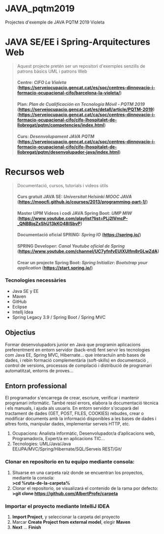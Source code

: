 # JAVA_pqtm2019
Projectes d'exemple de JAVA PQTM 2019 Violeta


# JAVA SE/EE i Spring-Arquitectures Web
> Aquest projecte pretén ser un repositori d'exemples senzills de patrons bàsics UML i patrons Web 
> #### Centre: *CIFO La Violeta* (https://serveiocupacio.gencat.cat/es/soc/centres-dinnovacio-i-formacio-ocupacional-cifo/barcelona-la-violeta/)
> #### Plan: *Plan de Cualificación en Tecnología Móvil - PQTM 2019* (https://serveiocupacio.gencat.cat/es/detall/article/PQTM-2019) (https://serveiocupacio.gencat.cat/ca/soc/centres-dinnovacio-i-formacio-ocupacional-cifo/cifo-lhospitalet-de-llobregat/pqtm/competencies/index.html)
> #### Curs: *Desenvolupament JAVA PQTM* (https://serveiocupacio.gencat.cat/ca/soc/centres-dinnovacio-i-formacio-ocupacional-cifo/cifo-lhospitalet-de-llobregat/pqtm/desenvolupador-java/index.html)


# Recursos web
> Documentació, cursos, tutorials i videos útils 
> #### Curs gratuit JAVA SE: *Universitat Helsinki MOOC JAVA* (https://moocfi.github.io/courses/2013/programming-part-1/)
> #### Master UPM Videos i codi JAVA Spring Boot: *UMP MIW* (https://www.youtube.com/playlist?list=PLj2IVmcP-_QNBBjqZxShU13kKO48ISbvP)
> #### Documentació oficial SPRING: *Spring IO* (https://spring.io/)
> #### SPRING Developer: *Canal Youtube oficial de Spring* (https://www.youtube.com/channel/UC7yfnfvEUlXUIfm8rGLwZdA)
> #### Crear un projecte Spring Boot: *Spring Initializr: Bootstrap your application* (https://start.spring.io/)


### Tecnologies necessàries
* Java SE y EE
* Maven
* GitHub
* Eclipse
* Intellj Idea
* Spring Legacy 3.9 / Spring Boot / Spring MVC

## Objectius
Formar desenvolupadors junior en Java que programin aplicacions preferentment en entorn
servidor (back-end) fent servir les tecnologies com Java EE, Spring MVC, Hibernate... que interactuïn
amb bases de dades, i rebin formació complementària (soft-skills) en documentació , control de
versions, processos de compilació i distribució de programari automatitzat, entorns de proves...

## Entorn professional
El programador s'encarrega de crear, escriure, verificar i mantenir programari informàtic. També
resol errors, elabora la documentació tècnica i els manuals, i ajuda als usuaris.
En entorn servidor s&#39;ocuparà del tractament de dades (GET, POST, FILES, COOKIES) rebudes, crear o
modificar documents amb la informació disponibles a les bases de dades i altres fonts, manipular
dades, implementar serveis HTTP, etc.
1. Ocupacions: Analista informàtic, Desenvolupador/a d’aplicacions web, Programador/a, Expert/a en
aplicacions TIC...
2. Tecnologies: UML/Java/Java EE/JPA/MVC/Spring/Hibernate/SQL/Serveis REST/Git/


### Clonar en repositorio en tu equipo mediante consola:
1. Situarse en una carpeta raíz donde se encuentran los proyectos, mediante la consola:  
 **>cd %ruta-de-la-carpeta%**
1. Clonar el repositorio, se visualizará el contenido de la rama por defecto:  
 **>git clone https://github.com/AlbertProfe/carpeta**

### Importar el proyecto mediante IntelliJ IDEA
1. **Import Project**, y seleccionar la carpeta del proyecto
1. Marcar **Create Project from external model**, elegir **Maven**
1. **Next** … **Finish**

